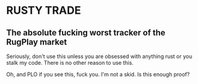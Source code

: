 # RUSTY TRADE
## The absolute fucking worst tracker of the RugPlay market

Seriously, don't use this unless you are obsessed with anything rust or you stalk my code. There is no other reason to use this.

Oh, and PLO if you see this, fuck you. I'm not a skid. Is this enough proof?

